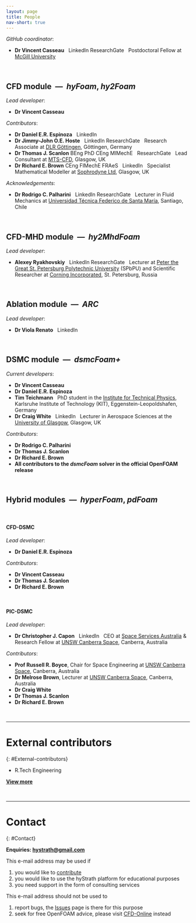 ```yaml
---
layout: page
title: People
nav-short: true
---
```


_GitHub coordinator_:

* **Dr Vincent Casseau** &nbsp; <a style="text-decoration: none" href="https://uk.linkedin.com/in/vincentcasseau" target="_blank" alt="LinkedIn">
    <span class="fa-stack" aria-hidden="true">
      <i class="fas fa-circle fa-stack-2x" style='color:#0072B1'></i>
      <i class="fab fa-linkedin fa-stack-1x fa-inverse"></i>
    </span>
    <span class="sr-only">LinkedIn</span>
  </a> <a style="text-decoration: none" href="https://www.researchgate.net/profile/Vincent_Casseau" target="_blank" alt="ResearchGate">
    <span class="fa-stack fa-lg" aria-hidden="true">
      <i class="fab fa-researchgate fa-stack-2x fa-inverse" style='color:#00D0AF'></i>
    </span>
    <span class="sr-only">ResearchGate</span>
  </a> &nbsp; Postdoctoral Fellow at [McGill University](https://www.cfdlab.mcgill.ca/)

<br>

## CFD module &nbsp;—&nbsp; __*hyFoam*__, __*hy2Foam*__  
_Lead developer_:   
* **Dr Vincent Casseau**  

_Contributors_:  
* **Dr Daniel E.R. Espinoza** &nbsp; <a style="text-decoration: none" href="https://uk.linkedin.com/in/daniel-espinoza-52862452" target="_blank" alt="LinkedIn">
    <span class="fa-stack" aria-hidden="true">
      <i class="fas fa-circle fa-stack-2x" style='color:#0072B1'></i>
      <i class="fab fa-linkedin fa-stack-1x fa-inverse"></i>
    </span>
    <span class="sr-only">LinkedIn</span>
  </a>  
* **Dr Jimmy-John O.E. Hoste** &nbsp; <a style="text-decoration: none" href="https://uk.linkedin.com/in/jimmy-john-hoste-17278644" target="_blank" alt="LinkedIn">
    <span class="fa-stack" aria-hidden="true">
      <i class="fas fa-circle fa-stack-2x" style='color:#0072B1'></i>
      <i class="fab fa-linkedin fa-stack-1x fa-inverse"></i>
    </span>
    <span class="sr-only">LinkedIn</span>
  </a> <a style="text-decoration: none" href="https://www.researchgate.net/profile/Jimmy_John_Hoste" target="_blank" alt="ResearchGate">
    <span class="fa-stack fa-lg" aria-hidden="true">
      <i class="fab fa-researchgate fa-stack-2x fa-inverse" style='color:#00D0AF'></i>
    </span>
    <span class="sr-only">ResearchGate</span>
  </a>  &nbsp; Research Associate at [DLR Göttingen](https://www.dlr.de/dlr/en/desktopdefault.aspx/tabid-10256), Göttingen, Germany
* **Dr Thomas J. Scanlon** BEng PhD CEng MIMechE &nbsp; <a style="text-decoration: none" href="https://www.researchgate.net/profile/Thomas_Scanlon" target="_blank" alt="ResearchGate">
    <span class="fa-stack fa-lg" aria-hidden="true">
      <i class="fab fa-researchgate fa-stack-2x fa-inverse" style='color:#00D0AF'></i>
    </span>
    <span class="sr-only">ResearchGate</span>
  </a> &nbsp; Lead Consultant at [MTS-CFD](https://www.mts-cfd.com/), Glasgow, UK
* **Dr Richard E. Brown** CEng FIMechE FRAeS &nbsp; <a style="text-decoration: none" href="https://uk.linkedin.com/in/richard-brown-05520726" target="_blank" alt="LinkedIn">
    <span class="fa-stack" aria-hidden="true">
      <i class="fas fa-circle fa-stack-2x" style='color:#0072B1'></i>
      <i class="fab fa-linkedin fa-stack-1x fa-inverse"></i>
    </span>
    <span class="sr-only">LinkedIn</span>
  </a> &nbsp; Specialist Mathematical Modeller at [Sophrodyne Ltd](http://www.sophrodyne.com/), Glasgow, UK  

_Acknowledgements_:  
* **Dr Rodrigo C. Palharini** &nbsp; <a style="text-decoration: none" href="https://uk.linkedin.com/in/rodrigo-palharini-59316775" target="_blank" alt="LinkedIn">
    <span class="fa-stack" aria-hidden="true">
      <i class="fas fa-circle fa-stack-2x" style='color:#0072B1'></i>
      <i class="fab fa-linkedin fa-stack-1x fa-inverse"></i>
    </span>
    <span class="sr-only">LinkedIn</span>
  </a> <a style="text-decoration: none" href="https://www.researchgate.net/profile/Rodrigo_Palharini" target="_blank" alt="ResearchGate">
    <span class="fa-stack fa-lg" aria-hidden="true">
      <i class="fab fa-researchgate fa-stack-2x fa-inverse" style='color:#00D0AF'></i>
    </span>
    <span class="sr-only">ResearchGate</span>
  </a> &nbsp; Lecturer in Fluid Mechanics at [Universidad Técnica Federico de Santa María](http://www.mecanica.usm.cl/), Santiago, Chile

<br>

## CFD-MHD module &nbsp;—&nbsp; __*hy2MhdFoam*__  
_Lead developer_:   
* **Alexey Ryakhovskiy** &nbsp; <a style="text-decoration: none" href="https://uk.linkedin.com/in/alexey-ryakhovskiy-4a1b9886" target="_blank" alt="LinkedIn">
    <span class="fa-stack" aria-hidden="true">
      <i class="fas fa-circle fa-stack-2x" style='color:#0072B1'></i>
      <i class="fab fa-linkedin fa-stack-1x fa-inverse"></i>
    </span>
    <span class="sr-only">LinkedIn</span>
  </a> <a style="text-decoration: none" href="https://www.researchgate.net/profile/Alexey_Ryakhovskiy" target="_blank" alt="ResearchGate">
    <span class="fa-stack fa-lg" aria-hidden="true">
      <i class="fab fa-researchgate fa-stack-2x fa-inverse" style='color:#00D0AF'></i>
    </span>
    <span class="sr-only">ResearchGate</span>
  </a> &nbsp; Lecturer at [Peter the Great St. Petersburg Polytechnic University](https://english.spbstu.ru/science/) (SPbPU) and Scientific Researcher at [Corning Incorporated](https://www.corning.com/worldwide/en.html), St. Petersburg, Russia  

<br> 

## Ablation module &nbsp;—&nbsp; __*ARC*__  
_Lead developer_: 
* **Dr Viola Renato** &nbsp; <a style="text-decoration: none" href="https://uk.linkedin.com/in/viola-renato-bbbb18102" target="_blank" alt="LinkedIn">
    <span class="fa-stack" aria-hidden="true">
      <i class="fas fa-circle fa-stack-2x" style='color:#0072B1'></i>
      <i class="fab fa-linkedin fa-stack-1x fa-inverse"></i>
    </span>
    <span class="sr-only">LinkedIn</span>
  </a>

<br> 
   
## DSMC module &nbsp;—&nbsp; __*dsmcFoam+*__        
_Current developers_: 
* **Dr Vincent Casseau** 
* **Dr Daniel E.R. Espinoza**  
* **Tim Teichmann**   &nbsp; PhD student in the [Institute for Technical Physics](http://www.itep.kit.edu/english/), Karlsruhe Institute of Technology (KIT), Eggenstein-Leopoldshafen, Germany
* **Dr Craig White** &nbsp; <a style="text-decoration: none" href="https://uk.linkedin.com/in/craig-white-53b70387" target="_blank" alt="LinkedIn">
    <span class="fa-stack" aria-hidden="true">
      <i class="fas fa-circle fa-stack-2x" style='color:#0072B1'></i>
      <i class="fab fa-linkedin fa-stack-1x fa-inverse"></i>
    </span>
    <span class="sr-only">LinkedIn</span>
  </a> &nbsp; Lecturer in Aerospace Sciences at the [University of Glasgow](https://www.gla.ac.uk/schools/engineering/staff/craigwhite/), Glasgow, UK
 
_Contributors_:  
* **Dr Rodrigo C. Palharini**  
* **Dr Thomas J. Scanlon**  
* **Dr Richard E. Brown**  
* **All contributors to the *dsmcFoam* solver in the official OpenFOAM release** 

<br>

## Hybrid modules &nbsp;—&nbsp; __*hyperFoam*__, __*pdFoam*__  
&nbsp;

#### CFD-DSMC  
_Lead developer_:  
* **Dr Daniel E.R. Espinoza** 

_Contributors_:  
* **Dr Vincent Casseau**  
* **Dr Thomas J. Scanlon**  
* **Dr Richard E. Brown** 

&nbsp;

#### PIC-DSMC  
_Lead developer_:  
* **Dr Christopher J. Capon** &nbsp; <a style="text-decoration: none" href="https://uk.linkedin.com/in/c-capon" target="_blank" alt="LinkedIn">
    <span class="fa-stack" aria-hidden="true">
      <i class="fas fa-circle fa-stack-2x" style='color:#0072B1'></i>
      <i class="fab fa-linkedin fa-stack-1x fa-inverse"></i>
    </span>
    <span class="sr-only">LinkedIn</span>
  </a> &nbsp; CEO at [Space Services Australia](https://oninnovation.com.au/en/ON-teams/ON-Accelerate6-Teams/Space-Services-Australia) & Research Fellow at [UNSW Canberra Space](https://www.unsw.adfa.edu.au/space-research/mr-christopher-capon), Canberra, Australia

_Contributors_:  
* **Prof Russell R. Boyce**, Chair for Space Engineering at [UNSW Canberra Space](https://research.unsw.edu.au/people/professor-russell-robert-boyce), Canberra, Australia  
* **Dr Melrose Brown**, Lecturer at [UNSW Canberra Space](https://www.unsw.adfa.edu.au/space-research/dr-melrose-brown), Canberra, Australia    
* **Dr Craig White**  
* **Dr Thomas J. Scanlon**  
* **Dr Richard E. Brown**

<br>  
 
---
# External contributors
{: #External-contributors}

* R.Tech Engineering  

**[View more](https://vincentcasseau.github.io/contributions/#list-of-external-contributions)**   

<br>

---
# Contact
{: #Contact}

**Enquiries: hystrath@gmail.com**    

This e-mail address may be used if  
1. you would like to [contribute](https://vincentcasseau.github.io/contributions/)
2. you would like to use the hyStrath platform for educational purposes
3. you need support in the form of consulting services   

This e-mail address should not be used to
1. report bugs, the [Issues](https://github.com/vincentcasseau/hyStrath/issues) page is there for this purpose  
2. seek for free OpenFOAM advice, please visit [CFD-Online](https://www.cfd-online.com/Forums/openfoam/) instead
